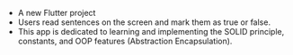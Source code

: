 * A new Flutter project
* Users read sentences on the screen and mark them as true or false.
* This app is dedicated to learning and implementing the SOLID principle, constants, and OOP features (Abstraction Encapsulation).
